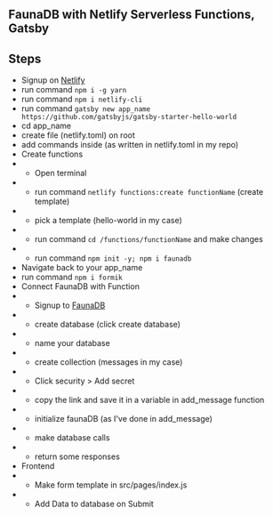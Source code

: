 ## FaunaDB with Netlify Serverless Functions, Gatsby

## Steps

- Signup on [Netlify](https://www.netlify.com/)
- run command `npm i -g yarn`
- run command `npm i netlify-cli`
- run command `gatsby new app_name https://github.com/gatsbyjs/gatsby-starter-hello-world`
- cd app_name
- create file (netlify.toml) on root
- add commands inside (as written in netlify.toml in my repo)
- Create functions
- - Open terminal
- - run command `netlify functions:create functionName` (create template)
- - pick a template (hello-world in my case)
- - run command `cd /functions/functionName` and make changes
- - run command `npm init -y; npm i faunadb`
- Navigate back to your app_name
- run command `npm i formik`
- Connect FaunaDB with Function
- - Signup to [FaunaDB](https://fauna.com/)
- - create database (click create database)
- - name your database
- - create collection (messages in my case)
- - Click security > Add secret
- - copy the link and save it in a variable in add_message function
- - initialize faunaDB (as I've done in add_message)
- - make database calls
- - return some responses
- Frontend
- - Make form template in src/pages/index.js
- - Add Data to database on Submit
